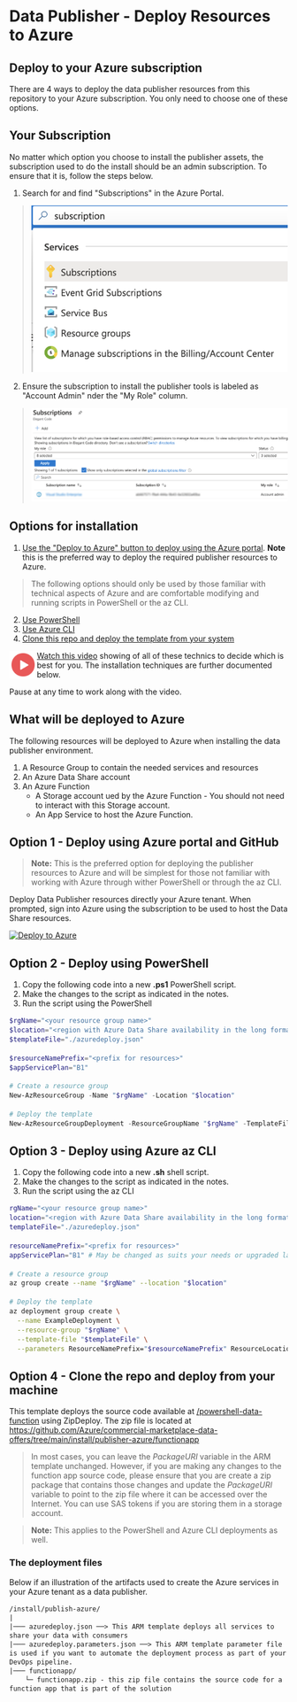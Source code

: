 # Data Publisher - Deploy Resources to Azure

## Deploy to your Azure subscription

There are 4 ways to deploy the data publisher resources from this repository to your Azure subscription. You only need to choose one of these options.

## Your Subscription

No matter which option you choose to install the publisher assets, the subscription used to do the install should be an admin subscription. To ensure that it is, follow the steps below.

1. Search for and find "Subscriptions" in the Azure Portal.

> ![Subscriptions](./images/sub-1.png)

2. Ensure the subscription to install the publisher tools is labeled as "Account Admin" nder the "My Role" column.

> ![Subscriptions](./images/sub-2.png)


## Options for installation


1. [Use the "Deploy to Azure" button to deploy using the Azure portal](#option-1---deploy-using-azure-portal-and-github). 
**Note** this is the preferred way to deploy the required publisher resources to Azure. 

  >The following options should only be used by those familiar with technical aspects of Azure and are comfortable modifying and running scripts in PowerShell or the az CLI.

2. [Use PowerShell](#option-2---deploy-using-powershell)
3. [Use Azure CLI](#option-3---deploy-using-azure-az-cli)
4. [Clone this repo and deploy the template from your system](#option-4---clone-the-repo-and-deploy-from-your-machine)

<a href="https://youtu.be/FM9NlWo6eqk"><img src="./images/Video.png" width="50" style="float:left;align:left;" align="left" target="_blank"></a> <a href="https://youtu.be/FM9NlWo6eqk">Watch this video</a> showing of all of these technics to decide which is best for you. The installation techniques are further documented below. 

Pause at any time to work along with the video.

## What will be deployed to Azure

The following resources will be deployed to Azure when installing the data publisher environment.

1. A Resource Group to contain the needed services and resources
1. An Azure Data Share account
1. An Azure Function
    - A Storage account ued by the Azure Function - You should not need to interact with this Storage account.
    - An App Service to host the Azure Function.

## Option 1 - Deploy using Azure portal and GitHub

> **Note:** This is the preferred option for deploying the publisher resources to Azure and will be simplest for those not familiar with working with Azure through wither PowerShell or through the az CLI.

Deploy Data Publisher resources directly your Azure tenant. When prompted, sign into Azure using the subscription to be used to host the Data Share resources.

[![Deploy to Azure](https://azuredeploy.net/deploybutton.png)](https://portal.azure.com/#create/Microsoft.Template/uri/https%3A%2F%2Fraw.githubusercontent.com%2FAzure%2Fcommercial-marketplace-data-offers%2Fmain%2Finstall%2Fpublisher-azure%2Fazuredeploy.json)

## Option 2 - Deploy using PowerShell

1. Copy the following code into a new __.ps1__ PowerShell script.
1. Make the changes to the script as indicated in the notes.
1. Run the script using the PowerShell

```powershell
$rgName="<your resource group name>"
$location="<region with Azure Data Share availability in the long format, such as - East US>"
$templateFile="./azuredeploy.json"

$resourceNamePrefix="<prefix for resources>"
$appServicePlan="B1"

# Create a resource group
New-AzResourceGroup -Name "$rgName" -Location "$location"

# Deploy the template
New-AzResourceGroupDeployment -ResourceGroupName "$rgName" -TemplateFile "$templateFile" -ResourceNamePrefix "$resourceNamePrefix" -ResourceLocation "$location" -AppServicePlan "$appServicePlan"
```

## Option 3 - Deploy using Azure az CLI

1. Copy the following code into a new __.sh__ shell script.
1. Make the changes to the script as indicated in the notes.
1. Run the script using the az CLI

```bash
rgName="<your resource group name>"
location="<region with Azure Data Share availability in the long format, such as - East US>"
templateFile="./azuredeploy.json"

resourceNamePrefix="<prefix for resources>"
appServicePlan="B1" # May be changed as suits your needs or upgraded later.

# Create a resource group
az group create --name "$rgName" --location "$location"

# Deploy the template
az deployment group create \
  --name ExampleDeployment \
  --resource-group "$rgName" \
  --template-file "$templateFile" \
  --parameters ResourceNamePrefix="$resourceNamePrefix" ResourceLocation="$location" AppServicePlan="$appServicePlan"
```
## Option 4 - Clone the repo and deploy from your machine

This template deploys the source code available at [/powershell-data-function](https://github.com/Azure/commercial-marketplace-data-offers/tree/main/powershell-data-function) using ZipDeploy. The zip file is located at https://github.com/Azure/commercial-marketplace-data-offers/tree/main/install/publisher-azure/functionapp

> In most cases, you can leave the *PackageURI* variable in the ARM template unchanged. However, if you are making any changes to the function app source code, please ensure that you are create a zip package that contains those changes and update the *PackageURI*  variable to point to the zip file where it can be accessed over the Internet. You can use SAS tokens if you are storing them in a storage account.

> **Note:** This applies to the PowerShell and Azure CLI deployments as well.

### The deployment files

Below if an illustration of the artifacts used to create the Azure services in your Azure tenant as a data publisher.

```
/install/publish-azure/
|
|─── azuredeploy.json ──> This ARM template deploys all services to share your data with consumers 
|─── azuredeploy.parameters.json ──> This ARM template parameter file is used if you want to automate the deployment process as part of your DevOps pipeline.
|─── functionapp/
    └─ functionapp.zip - this zip file contains the source code for a function app that is part of the solution
```
